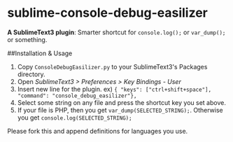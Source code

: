 sublime-console-debug-easilizer
===============================

**A SublimeText3 plugin**: Smarter shortcut for `console.log();` or `var_dump();` or something.

##Installation & Usage
1. Copy `ConsoleDebugEasilizer.py` to your SublimeText3's Packages directory.
1. Open *SublimeText3 > Preferences > Key Bindings - User*
1. Insert new line for the plugin. ex) `{ "keys": ["ctrl+shift+space"], "command": "console_debug_easilizer"},`
1. Select some string on any file and press the shortcut key you set above.
1. If your file is PHP, then you get `var_dump(SELECTED_STRING);`. Otherwise you get `console.log(SELECTED_STRING);`


Please fork this and append definitions for languages you use.

